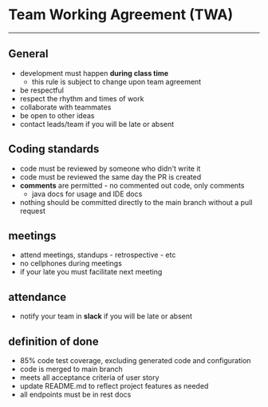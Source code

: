 # Team Working Agreement (TWA)
-----------------------------

## General

- development must happen **during class time**
    - this rule is subject to change upon team agreement
- be respectful
- respect the rhythm and times of work
- collaborate with teammates
- be open to other ideas
- contact leads/team if you will be late or absent

## Coding standards
- code must be reviewed by someone who didn't write it
- code must be reviewed the same day the PR is created
- **comments** are permitted - no commented out code, only comments
    - java docs for usage and IDE docs
- nothing should be committed directly to the main branch without a pull request

## meetings

- attend meetings, standups - retrospective - etc
- no cellphones during meetings
- if your late you must facilitate next meeting

## attendance

- notify your team in **slack** if you will be late or absent

## definition of done

- 85% code test coverage, excluding generated code and configuration
- code is merged to main branch
- meets all acceptance criteria of user story
- update README.md to reflect project features as needed
- all endpoints must be in rest docs